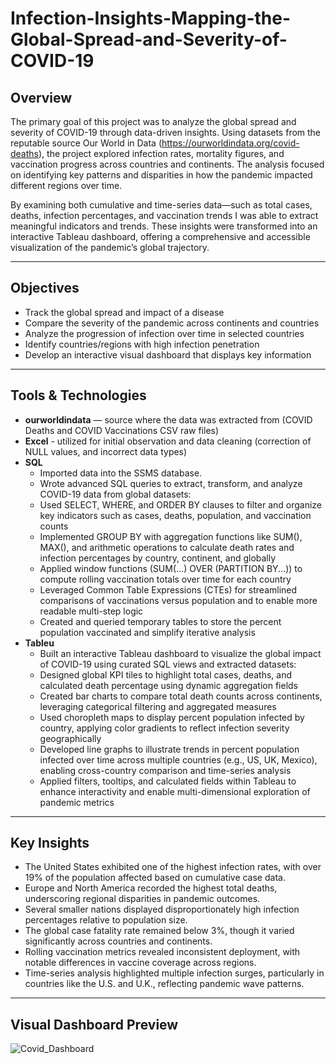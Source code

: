 # Infection-Insights-Mapping-the-Global-Spread-and-Severity-of-COVID-19

## Overview 
The primary goal of this project was to analyze the global spread and severity of COVID-19 through data-driven insights. Using datasets from the reputable source Our World in Data (https://ourworldindata.org/covid-deaths), the project explored infection rates, mortality figures, and vaccination progress across countries and continents. The analysis focused on identifying key patterns and disparities in how the pandemic impacted different regions over time.

By examining both cumulative and time-series data—such as total cases, deaths, infection percentages, and vaccination trends I was able to extract meaningful indicators and trends. These insights were transformed into an interactive Tableau dashboard, offering a comprehensive and accessible visualization of the pandemic’s global trajectory.

---

## Objectives
- Track the global spread and impact of a disease
- Compare the severity of the pandemic across continents and countries
- Analyze the progression of infection over time in selected countries
- Identify countries/regions with high infection penetration
- Develop an interactive visual dashboard that displays key information

--- 

## Tools & Technologies
- **ourworldindata** — source where the data was extracted from (COVID Deaths and COVID Vaccinations CSV raw files)
- **Excel** - utilized for initial observation and data cleaning (correction of NULL values, and incorrect data types)
- **SQL**
   - Imported data into the SSMS database.
   - Wrote advanced SQL queries to extract, transform, and analyze COVID-19 data from global datasets:
   - Used SELECT, WHERE, and ORDER BY clauses to filter and organize key indicators such as cases, deaths, population, and vaccination counts
   - Implemented GROUP BY with aggregation functions like SUM(), MAX(), and arithmetic operations to calculate death rates and infection percentages by country, continent, and globally
   - Applied window functions (SUM(...) OVER (PARTITION BY...)) to compute rolling vaccination totals over time for each country
   - Leveraged Common Table Expressions (CTEs) for streamlined comparisons of vaccinations versus population and to enable more readable multi-step logic
   - Created and queried temporary tables to store the percent population vaccinated and simplify iterative analysis
- **Tableu**
   - Built an interactive Tableau dashboard to visualize the global impact of COVID-19 using curated SQL views and extracted datasets:
   - Designed global KPI tiles to highlight total cases, deaths, and calculated death percentage using dynamic aggregation fields
   - Created bar charts to compare total death counts across continents, leveraging categorical filtering and aggregated measures
   - Used choropleth maps to display percent population infected by country, applying color gradients to reflect infection severity geographically
   - Developed line graphs to illustrate trends in percent population infected over time across multiple countries (e.g., US, UK, Mexico), enabling cross-country comparison and time-series analysis
   - Applied filters, tooltips, and calculated fields within Tableau to enhance interactivity and enable multi-dimensional exploration of pandemic metrics

---

## Key Insights
- The United States exhibited one of the highest infection rates, with over 19% of the population affected based on cumulative case data.
- Europe and North America recorded the highest total deaths, underscoring regional disparities in pandemic outcomes.
- Several smaller nations displayed disproportionately high infection percentages relative to population size.
- The global case fatality rate remained below 3%, though it varied significantly across countries and continents.
- Rolling vaccination metrics revealed inconsistent deployment, with notable differences in vaccine coverage across regions.
- Time-series analysis highlighted multiple infection surges, particularly in countries like the U.S. and U.K., reflecting pandemic wave patterns.

---

## Visual Dashboard Preview
 ![Covid_Dashboard](https://github.com/user-attachments/assets/73fdc21c-183c-4f9b-bbeb-b3d75ba4428b)








